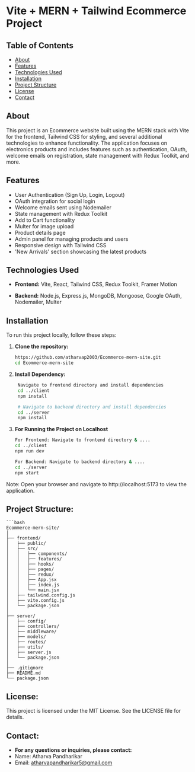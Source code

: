 # Vite + MERN + Tailwind Ecommerce Project


## Table of Contents

- [About](#about)
- [Features](#features)
- [Technologies Used](#technologies-used)
- [Installation](#installation)
- [Project Structure](#project-structure)
- [License](#license)
- [Contact](#contact)

## About

This project is an Ecommerce website built using the MERN stack with Vite for the frontend, Tailwind CSS for styling, and several additional technologies to enhance functionality. The application focuses on electronics products and includes features such as authentication, OAuth, welcome emails on registration, state management with Redux Toolkit, and more.

## Features

- User Authentication (Sign Up, Login, Logout)
- OAuth integration for social login
- Welcome emails sent using Nodemailer
- State management with Redux Toolkit
- Add to Cart functionality
- Multer for image upload
- Product details page
- Admin panel for managing products and users
- Responsive design with Tailwind CSS
- 'New Arrivals' section showcasing the latest products

## Technologies Used

- **Frontend:**
  Vite, React, Tailwind CSS, Redux Toolkit, Framer Motion

- **Backend:**
  Node.js, Express.js, MongoDB, Mongoose, Google OAuth, Nodemailer, Multer

## Installation

To run this project locally, follow these steps:

1. **Clone the repository:**
   ```bash
   https://github.com/atharvap2003/Ecommerce-mern-site.git
   cd Ecommerce-mern-site

2. **Install Dependency:**
   ```bash
    Navigate to frontend directory and install dependencies
    cd ../client
    npm install

    # Navigate to backend directory and install dependencies
    cd ../server
    npm install

3. **For Running the Project on Localhost**
   ```bash
   For Frontend: Navigate to frontend directory & ....
   cd ../client
   npm run dev

   For Backend: Navigate to backend directory & ....
   cd ../server
   npm start
Note: Open your browser and navigate to http://localhost:5173 to view the application.

## Project Structure:
    ```bash
    Ecommerce-mern-site/
    │
    ├── frontend/
    │   ├── public/
    │   ├── src/
    │   │   ├── components/
    │   │   ├── features/
    │   │   ├── hooks/
    │   │   ├── pages/
    │   │   ├── redux/
    │   │   ├── App.jsx
    │   │   ├── index.js
    │   │   └── main.jsx
    │   ├── tailwind.config.js
    │   ├── vite.config.js
    │   └── package.json
    │
    ├── server/
    │   ├── config/
    │   ├── controllers/
    │   ├── middleware/
    │   ├── models/
    │   ├── routes/
    │   ├── utils/
    │   ├── server.js
    │   └── package.json
    │
    ├── .gitignore
    ├── README.md
    └── package.json
## License:
This project is licensed under the MIT License. See the LICENSE file for details.

## Contact:
- **For any questions or inquiries, please contact:**
 - Name: Atharva Pandharikar
 - Email: atharvapandharikar5@gmail.com

